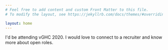 ```yaml
---
# Feel free to add content and custom Front Matter to this file.
# To modify the layout, see https://jekyllrb.com/docs/themes/#overriding-theme-defaults

layout: home
---
```


<p>
    I'd be attending vGHC 2020. I would love to connect to a recruiter and know more about open roles.
</p>
